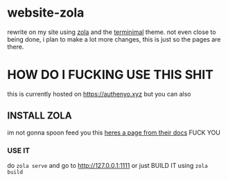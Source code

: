 # website-zola
rewrite on my site using [zola](https://www.getzola.org) and the [terminimal](https://github.com/pawroman/zola-theme-terminimal) theme. not even close to being done, i plan to make a lot more changes, this is just so the pages are there.

# HOW DO I  FUCKING USE THIS SHIT
this is currently hosted on https://authenyo.xyz but you can also 

## INSTALL ZOLA
im not gonna spoon feed you this [heres a page from their docs](https://www.getzola.org/documentation/getting-started/installation/) FUCK YOU

### USE IT
do `zola serve` and go to http://127.0.0.1:1111 or just BUILD IT using `zola build`
